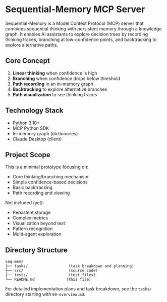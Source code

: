 # Sequential-Memory MCP Server

Sequential-Memory is a Model Context Protocol (MCP) server that combines sequential thinking with persistent memory through a knowledge graph. It enables AI assistants to explore decision trees by recording thinking traces, branching at low-confidence points, and backtracking to explore alternative paths.

## Core Concept

1. **Linear thinking** when confidence is high
2. **Branching** when confidence drops below threshold
3. **Path recording** in an in-memory graph
4. **Backtracking** to explore alternative branches
5. **Path visualization** to see thinking traces

## Technology Stack

- Python 3.10+
- MCP Python SDK
- In-memory graph (dictionaries)
- Claude Desktop (client)

## Project Scope

This is a minimal prototype focusing on:
- Core thinking/branching mechanism
- Simple confidence-based decisions
- Basic backtracking
- Path recording and viewing

Not included (yet):
- Persistent storage
- Complex metrics
- Visualization beyond text
- Pattern recognition
- Multi-agent exploration

## Directory Structure

```
seq-mem/
├── tasks/                  (task breakdown and planning)
├── src/                    (source code)
├── tests/                  (test files)
└── README.md              (this file)
```

For detailed implementation plans and task breakdown, see the `tasks/` directory starting with `00-overview.md`.
